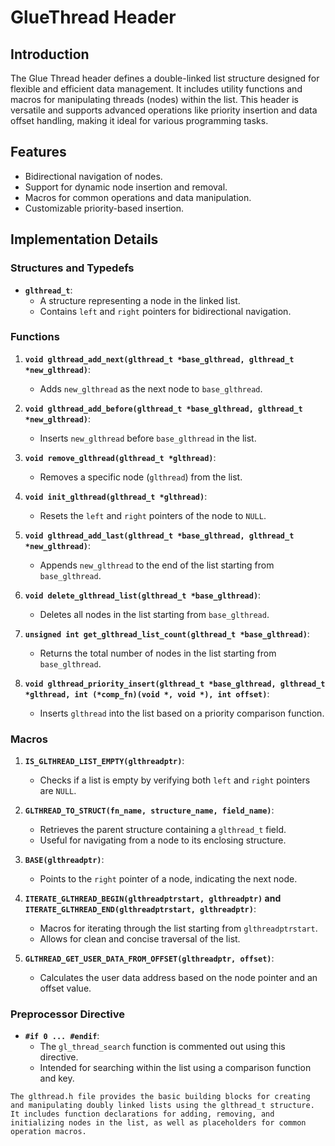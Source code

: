 # GlueThread Header

## Introduction

The Glue Thread header defines a double-linked list structure designed for flexible and efficient data management. It includes utility functions and macros for manipulating threads (nodes) within the list. This header is versatile and supports advanced operations like priority insertion and data offset handling, making it ideal for various programming tasks.

## Features

- Bidirectional navigation of nodes.
- Support for dynamic node insertion and removal.
- Macros for common operations and data manipulation.
- Customizable priority-based insertion.

## Implementation Details

### Structures and Typedefs

- **`glthread_t`**: 
  - A structure representing a node in the linked list.
  - Contains `left` and `right` pointers for bidirectional navigation.

### Functions

1. **`void glthread_add_next(glthread_t *base_glthread, glthread_t *new_glthread)`**:
   - Adds `new_glthread` as the next node to `base_glthread`.

2. **`void glthread_add_before(glthread_t *base_glthread, glthread_t *new_glthread)`**:
   - Inserts `new_glthread` before `base_glthread` in the list.

3. **`void remove_glthread(glthread_t *glthread)`**:
   - Removes a specific node (`glthread`) from the list.

4. **`void init_glthread(glthread_t *glthread)`**:
   - Resets the `left` and `right` pointers of the node to `NULL`.

5. **`void glthread_add_last(glthread_t *base_glthread, glthread_t *new_glthread)`**:
   - Appends `new_glthread` to the end of the list starting from `base_glthread`.

6. **`void delete_glthread_list(glthread_t *base_glthread)`**:
   - Deletes all nodes in the list starting from `base_glthread`.

7. **`unsigned int get_glthread_list_count(glthread_t *base_glthread)`**:
   - Returns the total number of nodes in the list starting from `base_glthread`.

8. **`void glthread_priority_insert(glthread_t *base_glthread, glthread_t *glthread, int (*comp_fn)(void *, void *), int offset)`**:
   - Inserts `glthread` into the list based on a priority comparison function.

### Macros

1. **`IS_GLTHREAD_LIST_EMPTY(glthreadptr)`**:
   - Checks if a list is empty by verifying both `left` and `right` pointers are `NULL`.

2. **`GLTHREAD_TO_STRUCT(fn_name, structure_name, field_name)`**:
   - Retrieves the parent structure containing a `glthread_t` field.
   - Useful for navigating from a node to its enclosing structure.

3. **`BASE(glthreadptr)`**:
   - Points to the `right` pointer of a node, indicating the next node.

4. **`ITERATE_GLTHREAD_BEGIN(glthreadptrstart, glthreadptr)` and `ITERATE_GLTHREAD_END(glthreadptrstart, glthreadptr)`**:
   - Macros for iterating through the list starting from `glthreadptrstart`.
   - Allows for clean and concise traversal of the list.

5. **`GLTHREAD_GET_USER_DATA_FROM_OFFSET(glthreadptr, offset)`**:
   - Calculates the user data address based on the node pointer and an offset value.

### Preprocessor Directive

- **`#if 0 ... #endif`**:
   - The `gl_thread_search` function is commented out using this directive.
   - Intended for searching within the list using a comparison function and key.

`
The glthread.h file provides the basic building blocks for creating and manipulating doubly linked lists using the glthread_t structure.
It includes function declarations for adding, removing, and initializing nodes in the list, as well as placeholders for common operation macros.
`
